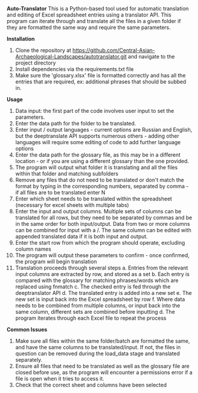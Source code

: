 **Auto-Translator**
This is a Python-based tool used for automatic translation and editing of Excel spreadsheet entries using a translator API. This program can iterate through and translate all the files in a given folder if they are formatted the same way and require the same parameters.

**Installation**
1. Clone the repository at https://github.com/Central-Asian-Archaeological-Landscapes/autotranslator.git and navigate to the project directory
2. Install dependencies via the requirements.txt file
3. Make sure the 'glossary.xlsx' file is formatted correctly and has all the entries that are required, ex: additional phrases that should be subbed in.

**Usage**
1. Data input: the first part of the code involves user input to set the parameters.
2. Enter the data path for the folder to be translated.
3. Enter input / output languages - current options are Russian and English, but the deeptranslate API supports numerous others - adding other languages will require some editing of code to add further language options
5. Enter the data path for the glossary file, as this may be in a different location - or if you are using a different glossary than the one provided.
6. The program will output what folder it is translating and all the files within that folder and matching subfolders
7. Remove any files that do not need to be translated or don't match the format by typing in the corresponding numbers, separated by comma - if all files are to be translated enter N
8. Enter which sheet needs to be translated within the spreadsheet (necessary for excel sheets with multiple tabs)
9. Enter the input and output columns. Multiple sets of columns can be translated for all rows, but they need to be separated by commas and be in the same order for both input/output. Data from two or more columns can be combined for input with a /. The same column can be edited with appended translated data if it is both input and output.
10. Enter the start row from which the program should operate, excluding column names
11. The program will output these parameters to confirm - once confirmed, the program will begin translation
12. Translation proceeds through several steps
    a. Entries from the relevant input columns are extracted by row, and stored as a set
    b. Each entry is compared with the glossary for matching phrases/words which are replaced using fnmatch
    c. The checked entry is fed through the deeptranslator API
    d. The translated entry is added into a new set
    e. The new set is input back into the Excel spreadsheet by row
    f. Where data needs to be combined from multiple columns, or input back into the same column, different sets are combined before inputting
    d. The program iterates through each Excel file to repeat the process

**Common Issues**
1. Make sure all files within the same folder/batch are formatted the same, and have the same columns to be translated/input. If not, the files in question can be removed during the load_data stage and translated separately.
2. Ensure all files that need to be translated as well as the glossary file are closed before use, as the program will encounter a permissions error if a file is open when it tries to access it.
3. Check that the correct sheet and columns have been selected
